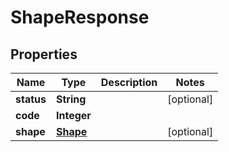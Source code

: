 
# ShapeResponse

## Properties
Name | Type | Description | Notes
------------ | ------------- | ------------- | -------------
**status** | **String** |  |  [optional]
**code** | **Integer** |  | 
**shape** | [**Shape**](Shape.md) |  |  [optional]



